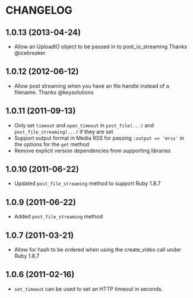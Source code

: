 # CHANGELOG

## 1.0.13 (2013-04-24)

* Allow an UploadIO object to be passed in to post_io_streaming Thanks @icebreaker

## 1.0.12 (2012-06-12)

* Allow post streaming when you have an file handle instead of a filename. Thanks @keysolutions

## 1.0.11 (2011-09-13)

 * Only set `timeout` and `open_timeout` in `post_file(...)` and `post_file_streaming(...)` if they are set
 * Support output format in Media RSS for passing `:output => 'mrss'` in the options for the `get` method
 * Remove explicit version dependencies from supporting libraries

## 1.0.10 (2011-06-22)

 * Updated `post_file_streaming` method to support Ruby 1.8.7

## 1.0.9 (2011-06-22)

 * Added `post_file_streaming` method

## 1.0.7 (2011-03-21)

 * Allow for hash to be ordered when using the create_video call under Ruby 1.8.7

## 1.0.6 (2011-02-16)

 * `set_timeout` can be used to set an HTTP timeout in seconds.
